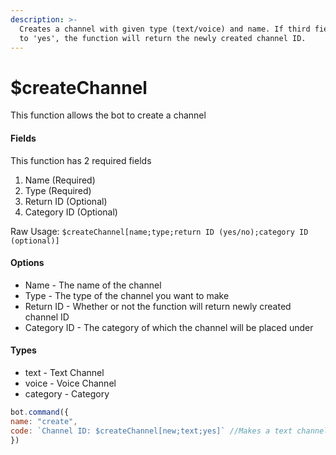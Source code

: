 ```yaml
---
description: >-
  Creates a channel with given type (text/voice) and name. If third field is set
  to 'yes', the function will return the newly created channel ID.
---
```


# $createChannel

This function allows the bot to create a channel

#### Fields

This function has 2 required fields

1. Name \(Required\)
2. Type \(Required\)
3. Return ID \(Optional\)
4. Category ID \(Optional\)

Raw Usage: `$createChannel[name;type;return ID (yes/no);category ID (optional)]`

#### Options

* Name - The name of the channel
* Type - The type of the channel you want to make
* Return ID - Whether or not the function will return newly created channel ID
* Category ID - The category of which the channel will be placed under

#### Types

* text - Text Channel
* voice - Voice Channel
* category - Category

```javascript
bot.command({
name: "create",
code: `Channel ID: $createChannel[new;text;yes]` //Makes a text channel named "new"
})
```

